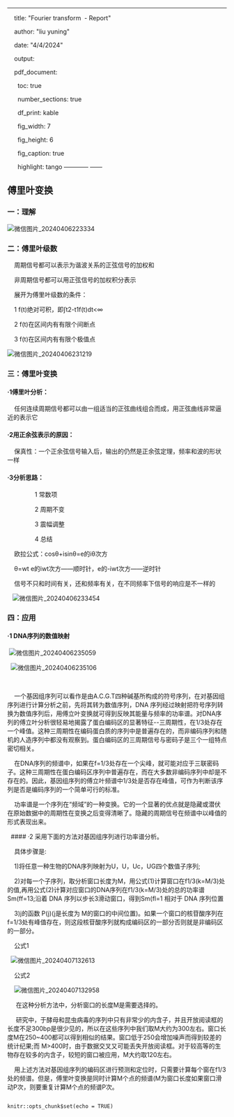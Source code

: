 ____

    title: "Fourier transform  - Report"

    author: "liu yuning"

    date: "4/4/2024"

    output:

    pdf_document:

      toc: true

      number_sections: true

      df_print: kable

      fig_width: 7

      fig_height: 6

      fig_caption: true

      highlight: tango
————
——

## 傅里叶变换



### 一：理解

![微信图片_20240406223334](file:///C:/Users/lyn10/Pictures/Screenshots/%E5%BE%AE%E4%BF%A1%E5%9B%BE%E7%89%87_20240406223334.jpg "微信图片_20240406223334")



### 二：傅里叶级数



    周期信号都可以表示为谐波关系的正弦信号的加权和

    非周期信号都可以用正弦信号的加权积分表示

    展开为傅里叶级数的条件：

    1 f(t)绝对可积，即∫t2-t1f(t)dt<∞

    2 f(t)在区间内有有限个间断点

    3 f(t)在区间内有有限个极值点

![微信图片_20240406231219](file:///C:/Users/lyn10/Pictures/Screenshots/%E5%BE%AE%E4%BF%A1%E5%9B%BE%E7%89%87_20240406231219.png "微信图片_20240406231219")



### 三：傅里叶变换



#### ·1傅里叶分析：

    任何连续周期信号都可以由一组适当的正弦曲线组合而成，用正弦曲线非常逼近的表示它

#### ·2用正余弦表示的原因：

    保真性：一个正余弦信号输入后，输出的仍然是正余弦定理，频率和波的形状一样

#### ·3分析思路：

                1 常数项

                2 周期不变

                3 震幅调整

                4 总结

    欧拉公式：cosθ+isinθ=e的iθ次方

    θ=wt e的iwt次方——顺时针，e的-iwt次方——逆时针

    信号不只和时间有关，还和频率有关，在不同频率下信号的响应是不一样的

   ![微信图片_20240406233454](file:///C:/Users/lyn10/Pictures/Screenshots/%E5%BE%AE%E4%BF%A1%E5%9B%BE%E7%89%87_20240406233454.jpg "微信图片_20240406233454")



### 四：应用



#### ·1 DNA序列的数值映射



 ![微信图片_20240406235059](file:///C:/Users/lyn10/Pictures/Screenshots/%E5%BE%AE%E4%BF%A1%E5%9B%BE%E7%89%87_20240406235059.png "微信图片_20240406235059")

   ![微信图片_20240406235106](file:///C:/Users/lyn10/Pictures/Screenshots/%E5%BE%AE%E4%BF%A1%E5%9B%BE%E7%89%87_20240406235106.png "微信图片_20240406235106")

   

    一个基因组序列可以看作是由A.C.G.T四种碱基所构成的符号序列，在对基因组序列进行计算分析之前，先将其转为数值序列，DNA 序列经过映射把符号序列转换为数值序列后，用傅立叶变换就可得到反映其能量与频率的功率谱。对DNA序列的傅立叶分析很轻易地揭露了蛋白编码区的显著特征--三周期性，在1/3处存在一个峰值。这种三周期性在编码蛋白质的序列中是普遍存在的，而非编码序列和随机的人造序列中都没有观察到。蛋白编码区的三周期信号与密码子是三个一组特点密切相关。

    在DNA序列的频谱中，如果在f=1/3处存在一个尖峰，就可能对应于三联密码子。这种三周期性在蛋白编码区序列中普遍存在，而在大多数非编码序列中却是不存在的。因此，基因组序列的傅立叶频谱中1/3处是否存在峰值，可作为判断该序列是否是编码序列的一个简单可行的标准。

    功率谱是一个序列在“频域”的一种变换。它的一个显著的优点就是隐藏或潜伏在原始数据中的周期性在变换之后变得清晰了。隐藏的周期信号在频谱中以峰值的形式表现出来。

  #### ·2 采用下面的方法对基因组序列进行功率谱分析。

    具体步骤是:

    1)将任意一种生物的DNA序列映射为U，U，Uc，UG四个数值子序列;

    2)对每一个子序列，取分析窗口长度为M，用公式(1)计算窗口在f1/3(k=M/3)处的值,再用公式(2)计算对应窗口的DNA序列在f1/3(k=M/3)处的总的功率谱Sm(ff=13;沿着 DNA 序列以步长3滑动窗口，得到Sm(fl=1 相对于 DNA 序列位置

    3)j的函数 P(j)(j是长度为 M的窗口的中间位置)。如果一个窗口的核苷酸序列在f=1/3处有峰值存在，则这段核苷酸序列就构成编码区的一部分否则就是非编码区的一部分。

    公式1

  ![微信图片_20240407132613](file:///C:/Users/lyn10/Pictures/Screenshots/%E5%BE%AE%E4%BF%A1%E5%9B%BE%E7%89%87_20240407132613.png "微信图片_20240407132613")

    公式2

    ![微信图片_20240407132958](file:///C:/Users/lyn10/Pictures/Screenshots/%E5%BE%AE%E4%BF%A1%E5%9B%BE%E7%89%87_20240407132958.png "微信图片_20240407132958")

     在这种分析方法中，分析窗口的长度M是需要选择的。

     研究中，于酵母和昆虫病毒的序列中只有非常少的内含子，并且开放阅读框的长度不足300bp是很少见的，所以在这些序列中我们取M大约为300左右。窗口长度M在250~400都可以得到相似的结果。窗口低于250会增加噪声而得到较差的统计纪果;而 M>400时，由于数据交叉又可能丢失开放阅读框。对于较高等的生物存在较多的内含子，较短的窗口被应用，M大约取120左右。

    用上述方法对基因组序列的编码区进行预测和定位时，只需要计算每个窗在f1/3处的频谱。但是，傅里叶变换是同时计算M个点的频谱(M为窗口长度如果窗口滑动P次，则要重复计算M个点的频谱P次。



```{r

knitr::opts_chunk$set(echo = TRUE)

```
